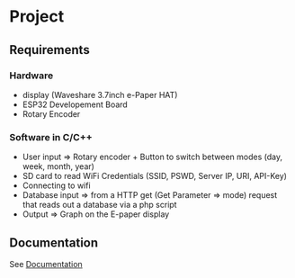 # Project

## Requirements
### Hardware
* display (Waveshare 3.7inch e-Paper HAT)
* ESP32 Developement Board
* Rotary Encoder
### Software in C/C++
* User input => Rotary encoder + Button to switch between  modes (day, week, month, year)
* SD card to read WiFi Credentials (SSID, PSWD, Server IP, URI, API-Key)
* Connecting to wifi
* Database input => from a HTTP get (Get Parameter => mode) request that reads out a database via a php script 
* Output => Graph on the E-paper display

## Documentation

See [Documentation](./Docs.md)